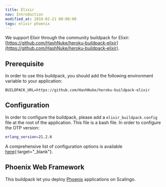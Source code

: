 ```yaml
---
title: Elixir
nav: Introduction
modified_at: 2019-02-21 00:00:00
tags: elixir phoenix
---
```


We support Elixir through the community buildpack for Elixir:
[https://github.com/HashNuke/heroku-buildpack-elixir](https://github.com/HashNuke/heroku-buildpack-elixir).

## Prerequisite

In order to use this buildpack, you should add the following environment variable to your application:

```
BUILDPACK_URL=https://github.com/HashNuke/heroku-buildpack-elixir
```

## Configuration

In order to configure the buildpack, please add a `elixir_buildpack.config`
file at the root of the application. This file is a bash file. In order to
configure the OTP version:

```bash
erlang_version=21.2.6
```

A comprehensive list of configuration options is available
[here](https://github.com/HashNuke/heroku-buildpack-elixir#configuration){:target="_blank"}.

## Phoenix Web Framework

This buildpack let you deploy [Phoenix](https://phoenixframework.org/) applications on Scalingo.
